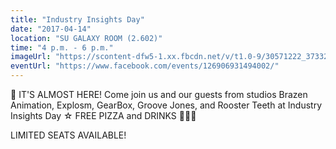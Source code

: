 ```yaml
---
title: "Industry Insights Day"
date: "2017-04-14"
location: "SU GALAXY ROOM (2.602)"
time: "4 p.m. - 6 p.m."
imageUrl: "https://scontent-dfw5-1.xx.fbcdn.net/v/t1.0-9/30571222_373327809742520_2685100776207941632_o.jpg?_nc_cat=0&oh=532629d5e718f8f6f1ace24b9fd130fa&oe=5BA15F43"
eventUrl: "https://www.facebook.com/events/126906931494002/"
---
```

🙌 IT'S ALMOST HERE! Come join us and our guests from studios Brazen Animation, Explosm, GearBox, Groove Jones, and Rooster Teeth at Industry Insights Day ☆ 
FREE PIZZA and DRINKS 🍕🍕🍕






LIMITED SEATS AVAILABLE!